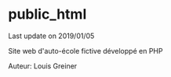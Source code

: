 # public_html
Last update on 2019/01/05

Site web d'auto-école fictive développé en PHP

Auteur: Louis Greiner
